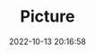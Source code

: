 ---
weight: 1
images:
- /images/edited/265.jpeg
title: Picture
date: 2022-10-13 20:16:58
tags: [luminarneo,work,ilce7m3,dog]
---
